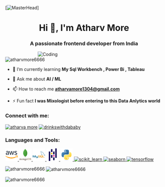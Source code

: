 [![MasterHead](https://www.shutterstock.com/image-vector/data-science-banner-web-icon-260nw-1567366987.jpg)]
<h1 align="center">Hi 👋, I'm Atharv More</h1>
<h3 align="center">A passionate frontend developer from India</h3>
<img align="right" alt="Coding" width="400" src="https://mir-s3-cdn-cf.behance.net/project_modules/hd/06f21a161921919.63cd7887d0a70.gif">

<p align="left"> <img src="https://komarev.com/ghpvc/?username=atharvmore6666&label=Profile%20views&color=0e75b6&style=flat" alt="atharvmore6666" /> </p>

- 🌱 I’m currently learning **My Sql Workbench , Power Bi , Tableau**

- 💬 Ask me about **AI / ML**

- 📫 How to reach me **atharvamore1304@gmail.com**

- ⚡ Fun fact **I was Mixologist before entering to this Data Anlytics world**

<h3 align="left">Connect with me:</h3>
<p align="left">
<a href="https://linkedin.com/in/atharva more" target="blank"><img align="center" src="https://raw.githubusercontent.com/rahuldkjain/github-profile-readme-generator/master/src/images/icons/Social/linked-in-alt.svg" alt="atharva more" height="30" width="40" /></a>
<a href="https://instagram.com/drinkswithdababy" target="blank"><img align="center" src="https://raw.githubusercontent.com/rahuldkjain/github-profile-readme-generator/master/src/images/icons/Social/instagram.svg" alt="drinkswithdababy" height="30" width="40" /></a>
</p>

<h3 align="left">Languages and Tools:</h3>
<p align="left"> <a href="https://aws.amazon.com" target="_blank" rel="noreferrer"> <img src="https://raw.githubusercontent.com/devicons/devicon/master/icons/amazonwebservices/amazonwebservices-original-wordmark.svg" alt="aws" width="40" height="40"/> </a> <a href="https://www.mongodb.com/" target="_blank" rel="noreferrer"> <img src="https://raw.githubusercontent.com/devicons/devicon/master/icons/mongodb/mongodb-original-wordmark.svg" alt="mongodb" width="40" height="40"/> </a> <a href="https://www.mysql.com/" target="_blank" rel="noreferrer"> <img src="https://raw.githubusercontent.com/devicons/devicon/master/icons/mysql/mysql-original-wordmark.svg" alt="mysql" width="40" height="40"/> </a> <a href="https://pandas.pydata.org/" target="_blank" rel="noreferrer"> <img src="https://raw.githubusercontent.com/devicons/devicon/2ae2a900d2f041da66e950e4d48052658d850630/icons/pandas/pandas-original.svg" alt="pandas" width="40" height="40"/> </a> <a href="https://www.python.org" target="_blank" rel="noreferrer"> <img src="https://raw.githubusercontent.com/devicons/devicon/master/icons/python/python-original.svg" alt="python" width="40" height="40"/> </a> <a href="https://scikit-learn.org/" target="_blank" rel="noreferrer"> <img src="https://upload.wikimedia.org/wikipedia/commons/0/05/Scikit_learn_logo_small.svg" alt="scikit_learn" width="40" height="40"/> </a> <a href="https://seaborn.pydata.org/" target="_blank" rel="noreferrer"> <img src="https://seaborn.pydata.org/_images/logo-mark-lightbg.svg" alt="seaborn" width="40" height="40"/> </a> <a href="https://www.tensorflow.org" target="_blank" rel="noreferrer"> <img src="https://www.vectorlogo.zone/logos/tensorflow/tensorflow-icon.svg" alt="tensorflow" width="40" height="40"/> </a> </p>

<p><img align="left" src="https://github-readme-stats.vercel.app/api/top-langs?username=atharvmore6666&show_icons=true&locale=en&layout=compact" alt="atharvmore6666" /></p>

<p>&nbsp;<img align="center" src="https://github-readme-stats.vercel.app/api?username=atharvmore6666&show_icons=true&locale=en" alt="atharvmore6666" /></p>

<p><img align="center" src="https://github-readme-streak-stats.herokuapp.com/?user=atharvmore6666&" alt="atharvmore6666" /></p>
